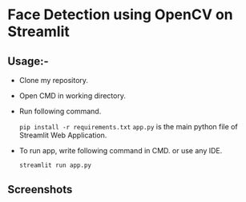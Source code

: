 # Face Detection using OpenCV on Streamlit

## Usage:-
* Clone my repository.

* Open CMD in working directory.

* Run following command.

  ``pip install -r requirements.txt``
  ``app.py`` is the main python file of Streamlit Web Application.

* To run app, write following command in CMD. or use any IDE.

  ``streamlit run app.py``

## Screenshots


